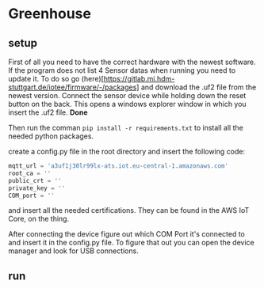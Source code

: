 # Greenhouse

## setup
    
First of all you need to have the correct hardware with the newest software. If the program does not list 4 Sensor datas when running you need to update it. To do so go (here)[https://gitlab.mi.hdm-stuttgart.de/iotee/firmware/-/packages] and download the .uf2 file from the newest version. Connect the sensor device while holding down the reset button on the back. This opens a windows explorer window in which you insert the .uf2 file. __Done__

Then run the comman `pip install -r requirements.txt` to install all the needed python packages.

create a config.py file in the root directory and insert the following code:
```python 
mqtt_url = 'a3uf1j30lr99lx-ats.iot.eu-central-1.amazonaws.com'
root_ca = ''
public_crt = ''
private_key = ''
COM_port = ''
```
and insert all the needed certifications. They can be found in the AWS IoT Core, on the thing. 

After connecting the device figure out which COM Port it's connected to and insert it in the config.py file. To figure that out you can open the device manager and look for USB connections.

## run
